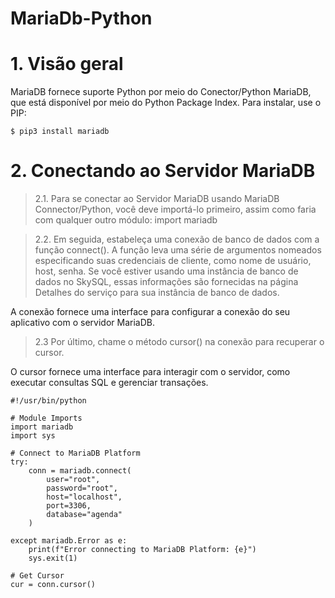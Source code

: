 # MariaDb-Python

# 1. Visão geral

MariaDB fornece suporte Python por meio do Conector/Python MariaDB, que está disponível por meio do Python Package Index. Para instalar, use o PIP:

```
$ pip3 install mariadb
```

# 2. Conectando ao Servidor MariaDB

> 2.1. Para se conectar ao Servidor MariaDB usando MariaDB Connector/Python, você deve importá-lo primeiro, assim como faria com qualquer outro módulo: import mariadb

> 2.2. Em seguida, estabeleça uma conexão de banco de dados com a função connect(). A função leva uma série de argumentos nomeados especificando suas credenciais de cliente, como nome de usuário, host, senha. Se você estiver usando uma instância de banco de dados no SkySQL, essas informações são fornecidas na página Detalhes do serviço para sua instância de banco de dados.

A conexão fornece uma interface para configurar a conexão do seu aplicativo com o servidor MariaDB.

> 2.3 Por último, chame o método cursor() na conexão para recuperar o cursor.

O cursor fornece uma interface para interagir com o servidor, como executar consultas SQL e gerenciar transações.

```
#!/usr/bin/python

# Module Imports
import mariadb
import sys

# Connect to MariaDB Platform
try:
    conn = mariadb.connect(
        user="root",
        password="root",
        host="localhost",
        port=3306,
        database="agenda"
    )
    
except mariadb.Error as e:
    print(f"Error connecting to MariaDB Platform: {e}")
    sys.exit(1)

# Get Cursor
cur = conn.cursor()
```
